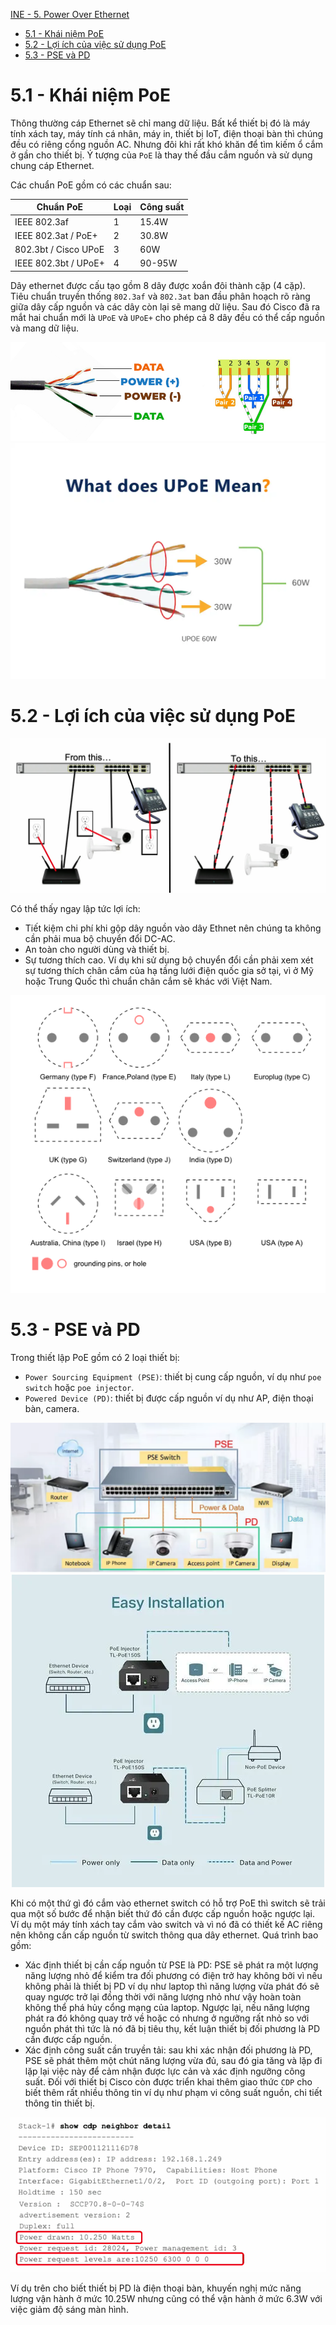 [INE - 5. Power Over Ethernet](#ine_5_poe)

- [5.1 - Khái niệm PoE](#ine_5_what_is_poe)
- [5.2 - Lợi ích của việc sử dụng PoE](#ine_5_benefits_of_poe)
- [5.3 - PSE và PD](#ine_5_pse_pd)

# <a name="ine_5_what_is_poe"></a>5.1 - Khái niệm PoE

Thông thường cáp Ethernet sẽ chỉ mang dữ liệu. Bất kể thiết bị đó là máy tính xách tay, máy tính cá nhân, máy in, thiết bị IoT, điện thoại bàn thì chúng đều có riêng cổng nguồn AC. Nhưng đôi khi rất khó khăn để tìm kiếm ổ cắm ở gần cho thiết bị. Ý tượng của `PoE` là thay thế đầu cắm nguồn và sử dụng chung cáp Ethernet.

Các chuẩn PoE gồm có các chuẩn sau:

| Chuẩn PoE | Loại | Công suất |
| --- | --- | --- |
| IEEE 802.3af | 1 | 15.4W |
| IEEE 802.3at / PoE+ | 2 | 30.8W |
| 802.3bt / Cisco UPoE | 3 | 60W |
| IEEE 802.3bt / UPoE+ | 4 | 90-95W |

Dây ethernet được cấu tạo gồm 8 dây được xoắn đôi thành cặp (4 cặp). Tiêu chuẩn truyền thống `802.3af` và `802.3at` ban đầu phân hoạch rõ ràng giữa dây cấp nguồn và các dây còn lại sẽ mang dữ liệu. Sau đó Cisco đã ra mắt hai chuẩn mới là `UPoE` và `UPoE+` cho phép cả 8 dây đều có thể cấp nguồn và mang dữ liệu.

<div style="text-align:center"><img src="../images/ine_28_poe.jpg" alt/></div>

<div style="text-align:center"><img src="../images/ine_27_upoe.png" alt/></div>

# <a name="ine_5_benefits_of_poe"></a>5.2 - Lợi ích của việc sử dụng PoE

<div style="text-align:center"><img src="../images/ine_23_benefits_of_poe.png" alt/></div>

Có thể thấy ngay lập tức lợi ích:

- Tiết kiệm chi phí khi gộp dây nguồn vào dây Ethnet nên chúng ta không cần phải mua bộ chuyển đổi DC-AC.
- An toàn cho người dùng và thiết bị.
- Sự tương thích cao. Ví dụ khi sử dụng bộ chuyển đổi cần phải xem xét sự tương thích chân cắm của hạ tầng lưới điện quốc gia sở tại, vì ở Mỹ hoặc Trung Quốc thì chuẩn chân cắm sẽ khác với Việt Nam.

<div style="text-align:center"><img src="../images/ine_24_plug_type.png" alt/></div>

# <a name="ine_5_pse_pd"></a>5.3 - PSE và PD

Trong thiết lập PoE gồm có 2 loại thiết bị:

- `Power Sourcing Equipment (PSE)`: thiết bị cung cấp nguồn, ví dụ như `poe switch` hoặc `poe injector`.
- `Powered Device (PD)`: thiết bị được cấp nguồn ví dụ như AP, điện thoại bàn, camera.

<div style="text-align:center"><img src="../images/ine_25_pse_n_pd.png" alt/></div>

<div style="text-align:center"><img src="../images/ine_26_poe_injector.jpg" alt/></div>

Khi có một thứ gì đó cắm vào ethernet switch có hỗ trợ PoE thì switch sẽ trải qua một số bước để nhận biết thứ đó cần được cấp nguồn hoặc ngược lại. Ví dụ một máy tính xách tay cắm vào switch và vì nó đã có thiết kế AC riêng nên không cần cấp nguồn từ switch thông qua dây ethernet. Quá trình bao gồm:

- Xác định thiết bị cần cấp nguồn từ PSE là PD: PSE sẽ phát ra một lượng năng lượng nhỏ để kiểm tra đối phương có điện trở hay không bởi vì nếu không phải là thiết bị PD ví dụ như laptop thì năng lượng vừa phát đó sẽ quay ngược trở lại đồng thời với năng lượng nhỏ như vậy hoàn toàn không thể phá hủy cổng mạng của laptop. Ngược lại, nếu năng lượng phát ra đó không quay trở về hoặc có nhưng ở ngưỡng rất nhỏ so với nguồn phát thì tức là nó đã bị tiêu thụ, kết luận thiết bị đối phương là PD cần được cấp nguồn.
- Xác định công suất cần truyền tải: sau khi xác nhận đối phương là PD, PSE sẽ phát thêm một chút năng lượng vừa đủ, sau đó gia tăng và lặp đi lặp lại việc này để cảm nhận được lực cản và xác định ngưỡng công suất. Đối với thiết bị Cisco còn được triển khai thêm giao thức `CDP` cho biết thêm rất nhiều thông tin ví dụ như phạm vi công suất nguồn, chi tiết thông tin thiết bị.

<div style="text-align:center"><img src="../images/ine_29_cdp_message.png" alt/></div>

Ví dụ trên cho biết thiết bị PD là điện thoại bàn, khuyến nghị mức năng lượng vận hành ở mức 10.25W nhưng cũng có thể vận hành ở mức 6.3W với việc giảm độ sáng màn hình.